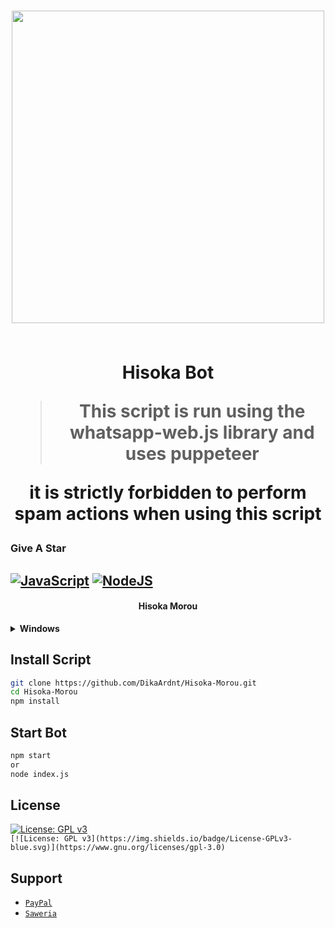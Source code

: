 <h1 align="center">

<img width="500" src="https://dafunda.com/wp-content/uploads/2021/01/Karakter-Hunter-x-Hunter-Yang-Kuat-Menurut-Hisoka.jpg">

<br> Hisoka Bot
 
 > This script is run using the whatsapp-web.js library and uses puppeteer
 
 it is strictly forbidden to perform spam actions when using this script 

### Give A Star

## [![JavaScript](https://img.shields.io/badge/JavaScript-d6cc0f?style=for-the-badge&logo=javascript&logoColor=white)](https://javascript.com) [![NodeJS](https://img.shields.io/badge/Node.js-43853D?style=for-the-badge&logo=node.js&logoColor=white)](https://nodejs.org/)
 
</h1>
<h4 align="center">Hisoka Morou</h4>


<!-- Installation -->
<b><details><summary>Windows</summary></b>  
<b>Requirements:</b>
* Git [`Click here`](https://git-scm.com/downloads)
* NodeJS [`Click here`](https://nodejs.org/en/download)
* FFmpeg [`Click here`](https://ffmpeg.org/download.html
* Speedtest by Okla
 
```bash
Add to PATH environment variable
```
</details>

## Install Script
```bash
git clone https://github.com/DikaArdnt/Hisoka-Morou.git
cd Hisoka-Morou
npm install
```

## Start Bot
```bash
npm start
or
node index.js
```

## License
[![License: GPL v3](https://img.shields.io/badge/License-GPLv3-blue.svg)](https://www.gnu.org/licenses/gpl-3.0)    
`[![License: GPL v3](https://img.shields.io/badge/License-GPLv3-blue.svg)](https://www.gnu.org/licenses/gpl-3.0)`


## Support
* [`PayPal`](https://www.paypal.me/Cakhaho)
* [`Saweria`](https://saweria.co/DikaArdnt)
